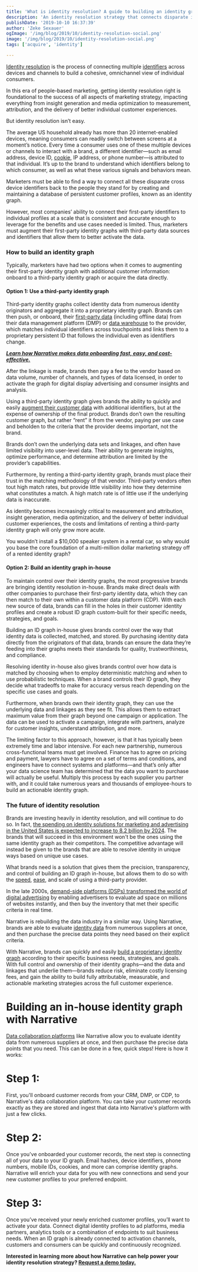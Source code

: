 ```yaml
---
title: 'What is identity resolution? A guide to building an identity graph'
description: 'An identity resolution strategy that connects disparate identifiers to persistent customer profiles, an identity graph, is imperative for marketing success'
publishDate: '2019-10-10 16:37:39'
author: 'Zeke Sexauer'
ogImage: '/img/blog/2019/10/identity-resolution-social.png'
image: '/img/blog/2019/10/identity-resolution-social.png'
tags: ['acquire', 'identity']

---
```

[Identity resolution](/solutions/identity-resolution) is the process of connecting multiple [identifiers](https://www.narrative.io/data-types/digital-identity-data) across devices and channels to build a cohesive, omnichannel view of individual consumers.

In this era of people-based marketing, getting identity resolution right is foundational to the success of all aspects of marketing strategy, impacting everything from insight generation and media optimization to measurement, attribution, and the delivery of better individual customer experiences.

But identity resolution isn’t easy.

The average US household already has more than 20 internet-enabled devices, meaning consumers can readily switch between screens at a moment’s notice. Every time a consumer uses one of these multiple devices or channels to interact with a brand, a different identifier—such as email address, device ID, [cookie](/blog/what-to-do-when-your-cookies-are-taken-away), IP address, or phone number—is attributed to that individual. It’s up to the brand to understand which identifiers belong to which consumer, as well as what these various signals and behaviors mean.

Marketers must be able to find a way to connect all these disparate cross device identifiers back to the people they stand for by creating and maintaining a database of persistent customer profiles, known as an identity graph. 

However, most companies’ ability to connect their first-party identifiers to individual profiles at a scale that is consistent and accurate enough to leverage for the benefits and use cases needed is limited. Thus, marketers must augment their first-party identity graphs with third-party data sources and identifiers that allow them to better activate the data.

### How to build an identity graph

Typically, marketers have had two options when it comes to augmenting their first-party identity graph with additional customer information: onboard to a third-party identity graph or acquire the data directly.

#### Option 1: Use a third-party identity graph

Third-party identity graphs collect identity data from numerous identity originators and aggregate it into a proprietary identity graph. Brands can then push, or onboard, their [first-party data](/blog/first-party-second-party-third-party-data) (including offline data) from their data management platform (DMP) or [data warehouse](/blog/data-lakes-data-warehouses-and-data-marts) to the provider, which matches individual identifiers across touchpoints and links them to a proprietary persistent ID that follows the individual even as identifiers change.

[_**Learn how Narrative makes data onboarding fast, easy, and cost-effective.**_](/blog/universal-onboarding)

After the linkage is made, brands then pay a fee to the vendor based on data volume, number of channels, and types of data licensed, in order to activate the graph for digital display advertising and consumer insights and analysis.

Using a third-party identity graph gives brands the ability to quickly and easily [augment their customer data](/blog/gain-a-competitive-edge-with-a-new-data-enrichment-strategy) with additional identifiers, but at the expense of ownership of the final product. Brands don’t own the resulting customer graph, but rather “rent” it from the vendor, paying per use case and beholden to the criteria that the provider deems important, not the brand.

Brands don’t own the underlying data sets and linkages, and often have limited visibility into user-level data. Their ability to generate insights, optimize performance, and determine attribution are limited by the provider’s capabilities.

Furthermore, by renting a third-party identity graph, brands must place their trust in the matching methodology of that vendor. Third-party vendors often tout high match rates, but provide little visibility into how they determine what constitutes a match. A high match rate is of little use if the underlying data is inaccurate. 

As identity becomes increasingly critical to measurement and attribution, insight generation, media optimization, and the delivery of better individual customer experiences, the costs and limitations of renting a third-party identity graph will only grow more acute.

You wouldn’t install a $10,000 speaker system in a rental car, so why would you base the core foundation of a multi-million dollar marketing strategy off of a rented identity graph?

#### Option 2: Build an identity graph in-house

To maintain control over their identity graphs, the most progressive brands are bringing identity resolution in-house. Brands make direct deals with other companies to purchase their first-party identity data, which they can then match to their own within a customer data platform (CDP). With each new source of data, brands can fill in the holes in their customer identity profiles and create a robust ID graph custom-built for their specific needs, strategies, and goals.

Building an ID graph in-house gives brands control over the way that identity data is collected, matched, and stored. By purchasing identity data directly from the originators of that data, brands can ensure the data they’re feeding into their graphs meets their standards for quality, trustworthiness, and compliance. 

Resolving identity in-house also gives brands control over how data is matched by choosing when to employ deterministic matching and when to use probabilistic techniques. When a brand controls their ID graph, they decide what tradeoffs to make for accuracy versus reach depending on the specific use cases and goals.

Furthermore, when brands own their identity graph, they can use the underlying data and linkages as they see fit. This allows them to extract maximum value from their graph beyond one campaign or application. The data can be used to activate a campaign, integrate with partners, analyze for customer insights, understand attribution, and more.

The limiting factor to this approach, however, is that it has typically been extremely time and labor intensive. For each new partnership, numerous cross-functional teams must get involved. Finance has to agree on pricing and payment, lawyers have to agree on a set of terms and conditions, and engineers have to connect systems and platforms—and that’s only after your data science team has determined that the data you want to purchase will actually be useful. Multiply this process by each supplier you partner with, and it could take numerous years and thousands of employee-hours to build an actionable identity graph.

### The future of identity resolution

Brands are investing heavily in identity resolution, and will continue to do so. In fact, [the spending on identity solutions for marketing and advertising in the United States is expected to increase to 8.2 billion by 2024](https://www.statista.com/statistics/1202661/identity-solutions-usa/). The brands that will succeed in this environment won't be the ones using the same identity graph as their competitors. The competitive advantage will instead be given to the brands that are able to resolve identity in unique ways based on unique use cases.

What brands need is a solution that gives them the precision, transparency, and control of building an ID graph in-house, but allows them to do so with the [speed](/blog/speed-matters), [ease](/blog/the-spotify-of-data), and scale of using a third-party provider.

In the late 2000s, [demand-side platforms (DSPs) transformed the world of digital advertising](https://www.mobidea.com/academy/demand-side-platforms/) by enabling advertisers to evaluate ad space on millions of websites instantly, and then buy the inventory that met their specific criteria in real time.

Narrative is rebuilding the data industry in a similar way. Using Narrative, brands are able to evaluate [identity data](https://www.narrative.io/data-types/digital-identity-data) from numerous suppliers at once, and then purchase the precise data points they need based on their explicit criteria. 

With Narrative, brands can quickly and easily [build a proprietary identity graph](/solutions/identity-resolution) according to their specific business needs, strategies, and goals. With full control and ownership of their identity graphs—and the data and linkages that underlie them—brands reduce risk, eliminate costly licensing fees, and gain the ability to build fully attributable, measurable, and actionable marketing strategies across the full customer experience.

Building an in-house identity graph with Narrative
==================================================

[Data collaboration platforms](https://www.narrative.io) like Narrative allow you to evaluate identity data from numerous suppliers at once, and then purchase the precise data points that you need. This can be done in a few, quick steps! Here is how it works:

**Step 1:** 
============

First, you'll onboard customer records from your CRM, DMP, or CDP, to Narrative's data collaboration platform. You can take your customer records exactly as they are stored and ingest that data into Narrative's platform with just a few clicks.

**Step 2:** 
============

Once you've onboarded your customer records, the next step is connecting all of your data to your ID graph. Email hashes, device identifiers, phone numbers, mobile IDs, cookies, and more can comprise identity graphs. Narrative will enrich your data for you with new connections and send your new customer profiles to your preferred endpoint.

**Step 3:** 
============

Once you’ve received your newly enriched customer profiles, you’ll want to activate your data. Connect digital identity profiles to ad platforms, media partners, analytics tools or a combination of endpoints to suit business needs. When an ID graph is already connected to activation channels, customers and consumers can be quickly and continuously recognized.

**Interested in learning more about how Narrative can help power your identity resolution strategy? [Request a demo today.](/contact)**
